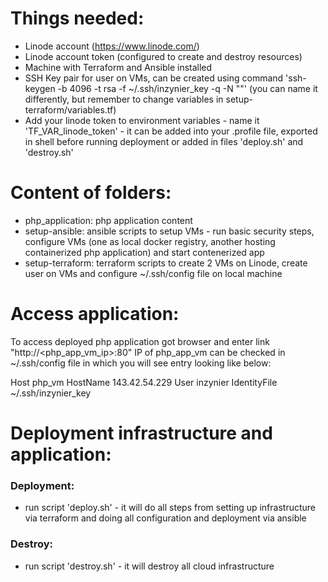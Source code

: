 # Things needed:
- Linode account (https://www.linode.com/)
- Linode account token (configured to create and destroy resources)
- Machine with Terraform and Ansible installed
- SSH Key pair for user on VMs, can be created using command 'ssh-keygen -b 4096 -t rsa -f ~/.ssh/inzynier_key -q -N ""' (you can name it differently, but remember to change variables in setup-terraform/variables.tf)
- Add your linode token to environment variables - name it 'TF_VAR_linode_token' - it can be added into your .profile file, exported in shell before running deployment or added in files 'deploy.sh' and 'destroy.sh'

# Content of folders:
- php_application: php application content
- setup-ansible: ansible scripts to setup VMs - run basic security steps, configure VMs (one as local docker registry, another hosting containerized php application) and start contenerized app
- setup-terraform: terraform scripts to create 2 VMs on Linode, create user on VMs and configure ~/.ssh/config file on local machine 

# Access application:
To access deployed php application got browser and enter link "http://<php_app_vm_ip>:80"
IP of php_app_vm can be checked in ~/.ssh/config file in which you will see entry looking like below:

Host php_vm
  HostName 143.42.54.229
  User inzynier
  IdentityFile ~/.ssh/inzynier_key

# Deployment infrastructure and application:
### Deployment:
- run script 'deploy.sh' - it will do all steps from setting up infrastructure via terraform and doing all configuration and deployment via ansible
### Destroy:
- run script 'destroy.sh' - it will destroy all cloud infrastructure

